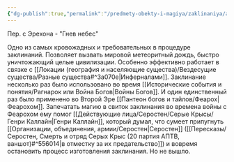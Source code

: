 ```yaml
---
{"dg-publish":true,"permalink":"/predmety-obekty-i-magiya/zaklinaniya/armageddon/","dgPassFrontmatter":true}
---
```


Пер. с Эрехона - "Гнев небес"

Одно из самых кровожадных и требовательных в процедуре заклинаний. Позволяет вызвать мировой метеоритный дождь, быстро уничтожающий целые цивилизации. Особенно эффективно работает в связке с [[Локации (география и населяющие существа)/Вездесущие существа/Разные существа#^3a070e\|Инферналами]].
Заклинание несколько раз было использовано во время [[Исторические события и понятия/Рагнарок или Война Богов\|Войны Богов]]. И один единственный раз было применено во Второй Эре [[Пантеон богов и тайлов/Феарох\|Феарохом]]. Запечатать магию в свиток заклинания во времена войны с Феарохом ему помог [[Действующие лица/Серостен/Серые Крысы/Генри Каллайн\|Генри Каллайн]], который думал, что сумеет припугнуть [[Организации, объединения, армии/Серостен\|Серостен]] ([[Пересказы/Серостен, Смерть и отряд Серых Крыс (20 партия АПТВ, ваншот)#^556014\|в отместку за их предательство]]) и вовремя остановить процесс изготовления заклинания. Но не вышло.